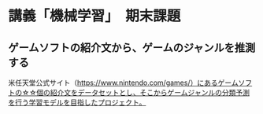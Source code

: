 # 講義「機械学習」　期末課題  
## ゲームソフトの紹介文から、ゲームのジャンルを推測する

米任天堂公式サイト（https://www.nintendo.com/games/）にあるゲームソフトの☆☆個の紹介文をデータセットとし、そこからゲームジャンルの分類予測を行う学習モデルを目指したプロジェクト。